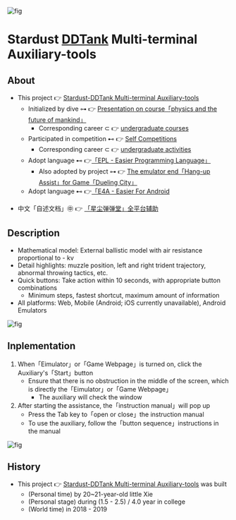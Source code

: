 ![fig](https://raw.githubusercontent.com/ChenZhu-Xie/Stardust_DDTank/master/img/logo.jpg "Logo for Stardust-DDTank Multi-terminal Auxiliary-tools")

# Stardust [DDTank](https://www.ddtank.com) Multi-terminal Auxiliary-tools

## About
<!-- * This project 👉 [Stardust-[DDTank](https://www.ddtank.com) Multi-terminal Auxiliary-tools](https://github.com/ChenZhu-Xie/Stardust_DDTank) -->
* This project 👉 [Stardust-DDTank Multi-terminal Auxiliary-tools](https://github.com/ChenZhu-Xie/Stardust_DDTank)
    * Initialized by dive ⊶ 👉 [Presentation on course「physics and the future of mankind」](https://github.com/ChenZhu-Xie/undergraduate_courses/tree/master/05__2.3__Courses_Presentations/2__2.2__「Physics_and_the_future_of_mankind」_Speach__1.0_year)
        * Corresponding career ⊂ 👉 [undergraduate courses](https://github.com/ChenZhu-Xie/undergraduate_courses)
    * Participated in competition ⊷ 👉 [Self Competitions](https://github.com/ChenZhu-Xie/undergraduate_activities/tree/master/07__3.2__Self_Competitions)
        * Corresponding career ⊂ 👉 [undergraduate activities](https://github.com/ChenZhu-Xie/undergraduate_activities)
    * Adopt language ⊷ 👉[「EPL - Easier Programming Language」](https://www.eyuyan.com)
        <!-- * Also adopted by project ⊶ 👉 [The emulator end「Hang-up Assist」for Game[「Dueling City」](https://tieba.baidu.com/f?kw=%E5%86%B3%E6%96%97%E4%B9%8B%E5%9F%8E&ie=utf-8&tp=0)](https://github.com/ChenZhu-Xie/Hanging_Assist__for__Dueling_City) -->
        * Also adopted by project ⊶ 👉 [The emulator end「Hang-up Assist」for Game「Dueling City」](https://github.com/ChenZhu-Xie/Hanging_Assist__for__Dueling_City)
    * Adopt language ⊷ 👉[「E4A - Easier For Android](https://www.e4asoft.com)
<!-- * 中文「自述文档」㊥ 👉 [「星尘[弹弹堂](https://www.ddtank.com)」全平台辅助](https://gitee.com/ChenZhu-Xie/Stardust_DDTank) -->
* 中文「自述文档」㊥ 👉 [「星尘弹弹堂」全平台辅助](https://gitee.com/ChenZhu-Xie/Stardust_DDTank)

## Description
* Mathematical model: External ballistic model with air resistance proportional to - kv
* Detail highlights: muzzle position, left and right trident trajectory, abnormal throwing tactics, etc.
* Quick buttons: Take action within 10 seconds, with appropriate button combinations
    * Minimum steps, fastest shortcut, maximum amount of information
* All platforms: Web, Mobile (Android; iOS currently unavailable), Android Emulators

![fig](https://raw.githubusercontent.com/ChenZhu-Xie/Stardust_DDTank/master/img/2.星尘辅助2图.png "The mathematical model of the Stardust-DDTank Auxiliary-tool on Mobile")

## Inplementation
1. When「Eimulator」or「Game Webpage」is turned on, click the Auxiliary's「Start」button
    * Ensure that there is no obstruction in the middle of the screen, which is directly the「Eimulator」or「Game Webpage」
        * The auxiliary will check the window
2. After starting the assistance, the「instruction manual」will pop up
    * Press the Tab key to「open or close」the instruction manual
    * To use the auxiliary, follow the「button sequence」instructions in the manual

![fig](https://raw.githubusercontent.com/ChenZhu-Xie/Stardust_DDTank/master/img/3.星尘辅助3图.png "The demonstrations of Stardust-DDTank Auxiliary-tools on Multi-ends: Webpage & Emulator")

## History
<!-- * This project 👉 [Stardust-[DDTank](https://www.ddtank.com) Multi-terminal Auxiliary-tools](https://github.com/ChenZhu-Xie/Stardust_DDTank) was built -->
* This project 👉 [Stardust-DDTank Multi-terminal Auxiliary-tools](https://github.com/ChenZhu-Xie/Stardust_DDTank) was built
    * (Personal time) by 20~21-year-old little Xie
    * (Personal stage) during (1.5 - 2.5) / 4.0 year in college
    * (World time) in 2018 - 2019

<!-- ## Software Architecture
Software architecture description

## Installation

1.  xxxx
2.  xxxx
3.  xxxx

## Instructions

1.  xxxx
2.  xxxx
3.  xxxx

## Contribution

1.  Fork the repository
2.  Create Feat_xxx branch
3.  Commit your code
4.  Create Pull Request


## Gitee Feature

1.  You can use Readme\_XXX.md to support different languages, such as Readme\_en.md, Readme\_zh.md
2.  Gitee blog [blog.gitee.com](https://blog.gitee.com)
3.  Explore open source project [https://gitee.com/explore](https://gitee.com/explore)
4.  The most valuable open source project [GVP](https://gitee.com/gvp)
5.  The manual of Gitee [https://gitee.com/help](https://gitee.com/help)
6.  The most popular members  [https://gitee.com/gitee-stars/](https://gitee.com/gitee-stars/) -->
